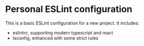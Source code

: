 # Personal ESLint configuration

This is a basic ESLint configuration for a new project. It includes:

- eslintrc, supporting modern typescript and react
- tsconfig, enhanced with some strict rules
